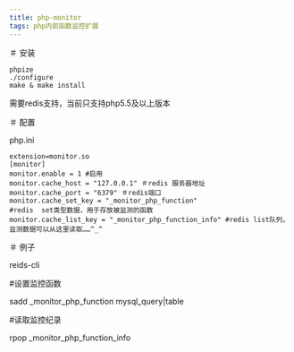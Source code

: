 ```yaml
---
title: php-monitor
tags: php内部函数监控扩展
---
```


＃ 安装

```
phpize
./configure
make & make install
```

   需要redis支持，当前只支持php5.5及以上版本
   
＃ 配置

php.ini
```
extension=monitor.so
[monitor]
monitor.enable = 1 #启用
monitor.cache_host = "127.0.0.1" ＃redis 服务器地址
monitor.cache_port = "6379" ＃redis端口
monitor.cache_set_key = "_monitor_php_function"
#redis  set类型数据，用于存放被监测的函数
monitor.cache_list_key = "_monitor_php_function_info" #redis list队列，监测数据可以从这里读取……^_^
```

＃ 例子

reids-cli

#设置监控函数

sadd _monitor_php_function mysql_query|table

#读取监控纪录

rpop _monitor_php_function_info
